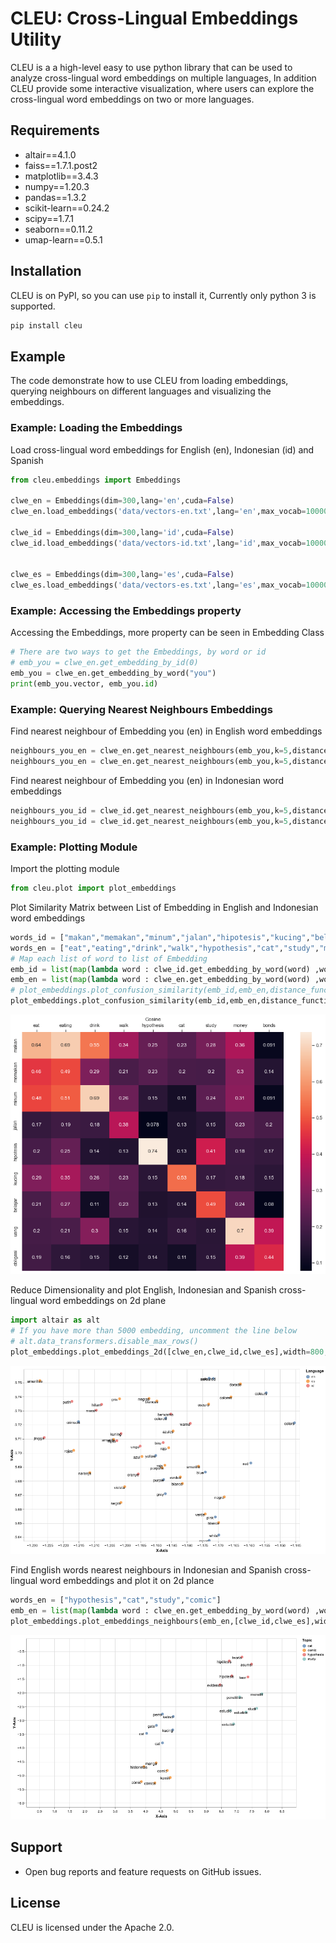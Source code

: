 # CLEU: Cross-Lingual Embeddings Utility

CLEU is a a high-level easy to use python library that can be used to analyze cross-lingual word embeddings on multiple languages, In addition CLEU provide some interactive visualization, where users can explore the cross-lingual word embeddings on two or more languages.


## Requirements
- altair==4.1.0
- faiss==1.7.1.post2
- matplotlib==3.4.3
- numpy==1.20.3
- pandas==1.3.2
- scikit-learn==0.24.2
- scipy==1.7.1
- seaborn==0.11.2
- umap-learn==0.5.1

## Installation
CLEU is on PyPI, so you can use `pip` to install it, Currently only python 3 is supported.

```bash
pip install cleu
```

## Example
The code demonstrate how to use CLEU from loading embeddings, querying neighbours on different languages and visualizing the embeddings.

### Example: Loading the Embeddings
Load cross-lingual word embeddings for English (en), Indonesian (id) and Spanish
```python
from cleu.embeddings import Embeddings

clwe_en = Embeddings(dim=300,lang='en',cuda=False)
clwe_en.load_embeddings('data/vectors-en.txt',lang='en',max_vocab=10000)

clwe_id = Embeddings(dim=300,lang='id',cuda=False)
clwe_id.load_embeddings('data/vectors-id.txt',lang='id',max_vocab=10000)


clwe_es = Embeddings(dim=300,lang='es',cuda=False)
clwe_es.load_embeddings('data/vectors-es.txt',lang='es',max_vocab=10000)
```

### Example: Accessing the Embeddings property
Accessing the Embeddings, more property can be seen in Embedding Class
```python
# There are two ways to get the Embeddings, by word or id
# emb_you = clwe_en.get_embedding_by_id(0)
emb_you = clwe_en.get_embedding_by_word("you")
print(emb_you.vector, emb_you.id)
```

### Example: Querying Nearest Neighbours Embeddings
Find nearest neighbour of Embedding you (en) in English word embeddings
```python
neighbours_you_en = clwe_en.get_nearest_neighbours(emb_you,k=5,distance_function='cosine')
neighbours_you_en = clwe_en.get_nearest_neighbours(emb_you,k=5,distance_function='csls',csls_k=10)
```

Find nearest neighbour of Embedding you (en) in Indonesian word embeddings
```python
neighbours_you_id = clwe_id.get_nearest_neighbours(emb_you,k=5,distance_function='cosine')
neighbours_you_id = clwe_id.get_nearest_neighbours(emb_you,k=5,distance_function='csls',csls_k=10)
```

### Example: Plotting Module
Import the plotting module
```python
from cleu.plot import plot_embeddings
```

Plot Similarity Matrix between List of Embedding in English and Indonesian word embeddings
```python
words_id = ["makan","memakan","minum","jalan","hipotesis","kucing","belajar","uang","obligasi"]
words_en = ["eat","eating","drink","walk","hypothesis","cat","study","money","bonds"]
# Map each list of word to list of Embedding
emb_id = list(map(lambda word : clwe_id.get_embedding_by_word(word) ,words_id))
emb_en = list(map(lambda word : clwe_en.get_embedding_by_word(word) ,words_en))
# plot_embeddings.plot_confusion_similarity(emb_id,emb_en,distance_function='csls',csls_k=3)
plot_embeddings.plot_confusion_similarity(emb_id,emb_en,distance_function='cosine')
```
![Similarity Matrix](./images/similarity.png)

Reduce Dimensionality and plot English, Indonesian and Spanish cross-lingual word embeddings on 2d plane
```python
import altair as alt
# If you have more than 5000 embedding, uncomment the line below 
# alt.data_transformers.disable_max_rows()
plot_embeddings.plot_embeddings_2d([clwe_en,clwe_id,clwe_es],width=800,height=500,dimensionality_reduction='umap')
```

![Plot Embeddings](./images/plot_2d.png)

Find English words nearest neighbours in Indonesian and Spanish cross-lingual word embeddings and plot it on 2d plance
```python
words_en = ["hypothesis","cat","study","comic"]
emb_en = list(map(lambda word : clwe_en.get_embedding_by_word(word) ,words_en))
plot_embeddings.plot_embeddings_neighbours(emb_en,[clwe_id,clwe_es],width=800,height=500,dimensionality_reduction='umap',k=3,distance_function='csls',csls_k=10)
```
![Plot Neighbours](./images/plot_neighbours.png)

## Support
- Open bug reports and feature requests on GitHub issues.

## License
CLEU is licensed under the Apache 2.0.
